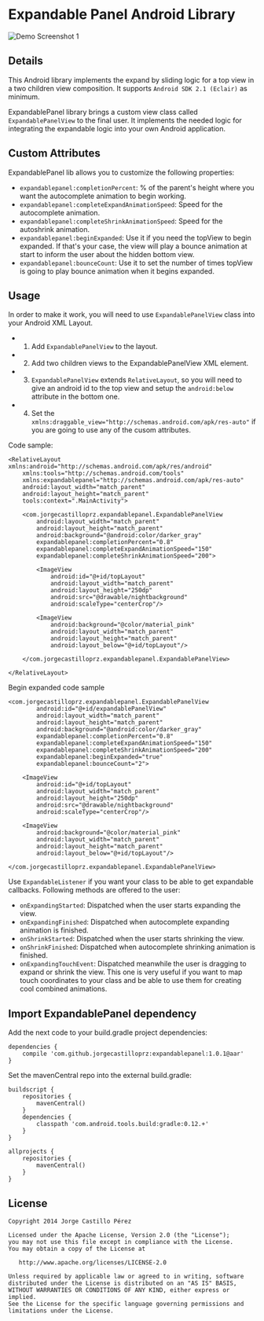 Expandable Panel Android Library
================================

![Demo Screenshot 1](https://raw.githubusercontent.com/JorgeCastilloPrz/ExpandablePanel/master/app/src/main/res/raw/sample.gif)

Details
-------

This Android library implements the expand by sliding logic for a top view in a two children view composition. It supports ``Android SDK 2.1 (Eclair)`` as minimum. 

ExpandablePanel library brings a custom view class called `ExpandablePanelView` to the final user. It implements the needed logic for integrating the expandable logic into your own Android application.

Custom Attributes
-------------

ExpandablePanel lib allows you to customize the following properties:

* `expandablepanel:completionPercent`: % of the parent's height where you want the autocomplete animation to begin working.
* `expandablepanel:completeExpandAnimationSpeed`: Speed for the autocomplete animation.
* `expandablepanel:completeShrinkAnimationSpeed`: Speed for the autoshrink animation.
* `expandablepanel:beginExpanded`: Use it if you need the topView to begin expanded. If that's your case, the view will play a bounce animation at start to inform the user about the hidden bottom view.
* `expandablepanel:bounceCount`: Use it to set the number of times topView is going to play bounce animation when it begins expanded.

Usage
-----

In order to make it work, you will need to use `ExpandablePanelView` class into your Android XML Layout.

* 1. Add `ExpandablePanelView` to the layout.
* 2. Add two children views to the ExpandablePanelView XML element.
* 3. `ExpandablePanelView` extends `RelativeLayout`, so you will need to give an android id to the top view and setup the `android:below` attribute in the bottom one. 
* 4. Set the `xmlns:draggable_view="http://schemas.android.com/apk/res-auto"` if you are going to use any of the cusom attributes.

Code sample:

    <RelativeLayout xmlns:android="http://schemas.android.com/apk/res/android"
        xmlns:tools="http://schemas.android.com/tools"
        xmlns:expandablepanel="http://schemas.android.com/apk/res-auto"
        android:layout_width="match_parent"
        android:layout_height="match_parent"
        tools:context=".MainActivity">

        <com.jorgecastilloprz.expandablepanel.ExpandablePanelView
            android:layout_width="match_parent"
            android:layout_height="match_parent"
            android:background="@android:color/darker_gray"
            expandablepanel:completionPercent="0.8"
            expandablepanel:completeExpandAnimationSpeed="150"
            expandablepanel:completeShrinkAnimationSpeed="200">
    
            <ImageView
                android:id="@+id/topLayout"
                android:layout_width="match_parent"
                android:layout_height="250dp"
                android:src="@drawable/nightbackground"
                android:scaleType="centerCrop"/>
    
            <ImageView
                android:background="@color/material_pink"
                android:layout_width="match_parent"
                android:layout_height="match_parent"
                android:layout_below="@+id/topLayout"/>
    
        </com.jorgecastilloprz.expandablepanel.ExpandablePanelView>

    </RelativeLayout>
    
Begin expanded code sample

    <com.jorgecastilloprz.expandablepanel.ExpandablePanelView
            android:id="@+id/expandablePanelView"
            android:layout_width="match_parent"
            android:layout_height="match_parent"
            android:background="@android:color/darker_gray"
            expandablepanel:completionPercent="0.8"
            expandablepanel:completeExpandAnimationSpeed="150"
            expandablepanel:completeShrinkAnimationSpeed="200"
            expandablepanel:beginExpanded="true"
            expandablepanel:bounceCount="2">
    
        <ImageView
            android:id="@+id/topLayout"
            android:layout_width="match_parent"
            android:layout_height="250dp"
            android:src="@drawable/nightbackground"
            android:scaleType="centerCrop"/>

        <ImageView
            android:background="@color/material_pink"
            android:layout_width="match_parent"
            android:layout_height="match_parent"
            android:layout_below="@+id/topLayout"/>
        
    </com.jorgecastilloprz.expandablepanel.ExpandablePanelView>
    
Use `ExpandableListener` if you want your class to be able to get expandable callbacks. Following methods are offered to the user:

* `onExpandingStarted`: Dispatched when the user starts expanding the view.
* `onExpandingFinished`: Dispatched when autocomplete expanding animation is finished.
* `onShrinkStarted`: Dispatched when the user starts shrinking the view.
* `onShrinkFinished`: Dispatched when autocomplete shrinking animation is finished.
* `onExpandingTouchEvent`: Dispatched meanwhile the user is dragging to expand or shrink the view. This one is very useful if you want to map touch coordinates to your class and be able to use them for creating cool combined animations.

Import ExpandablePanel dependency
---------------------------------
Add the next code to your build.gradle project dependencies:

    dependencies {
        compile 'com.github.jorgecastilloprz:expandablepanel:1.0.1@aar'
    }

Set the mavenCentral repo into the external build.gradle:

    buildscript {
        repositories {
            mavenCentral()
        }
        dependencies {
            classpath 'com.android.tools.build:gradle:0.12.+'
        }
    }
    
    allprojects {
        repositories {
            mavenCentral()
        }
    }

License
-------

    Copyright 2014 Jorge Castillo Pérez

    Licensed under the Apache License, Version 2.0 (the "License");
    you may not use this file except in compliance with the License.
    You may obtain a copy of the License at

       http://www.apache.org/licenses/LICENSE-2.0

    Unless required by applicable law or agreed to in writing, software
    distributed under the License is distributed on an "AS IS" BASIS,
    WITHOUT WARRANTIES OR CONDITIONS OF ANY KIND, either express or implied.
    See the License for the specific language governing permissions and
    limitations under the License.

[1]: http://188.226.233.205/ExpandablePanel/sample.gif
